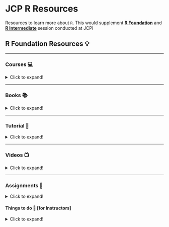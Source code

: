 # JCP R Resources
Resources to learn more about `R`. This would supplement <ins>**R Foundation**</ins> and <ins>**R Intermediate**</ins> session conducted at JCPI

## R Foundation Resources :bulb:
****
### Courses :computer:

<details>
  <summary>Click to expand!</summary>

1. **[Introduction to R by Datacamp](https://www.datacamp.com/courses/free-introduction-to-r)**: Good intro course

2. **[Data Science: R Basics](https://www.edx.org/course/r-basics-2)**: This is by Harvard and is a part of the 9 courses in [**Data Science Certificate**](https://www.edx.org/professional-certificate/harvardx-data-science). If you are interested in learning ML and Stats these are great courses. 

3. **[Dataquest R Courses]**(https://www.dataquest.io/path/data-analyst-r/): Dataquest is similar to [Datacamp](www.datacamp.com), you can learn R coding in an interactive manner. Check out their free courses
    - [**Introduction to Programming in R**](https://www.dataquest.io/course/intro-to-r/)
    - [**Intermediate R Programming**](https://www.dataquest.io/course/intermediate-r-programming/)
    - [**Data Visualization in R**](https://www.dataquest.io/course/r-data-viz/)

4. [**Jumpstart with R**](https://university.business-science.io/p/jumpstart-with-r): Get started on your data science journey with this free course. ***Complete a real-world Sales Analysis in R***. 

5. [**Swirl: Learn R interactively within R Studio**](https://swirlstats.com/students.html): The swirl R package makes it fun and easy to learn R programming and data science. If you are new to R, have no fear.

6. **[R Bootcamp](https://www.datacamp.com/courses/rbootcamp)**: This is a short course covering the basics of [`ggplot`](https://ggplot2.tidyverse.org/), [`dplyr`](https://dplyr.tidyverse.org/), [`tidyr`](https://tidyr.tidyverse.org/) and `broom`.

</details>

****
### Books :books:

<details>
  <summary>Click to expand!</summary>
    
1. [**R For Data Science**](https://r4ds.had.co.nz/): This book is a great introduction to `R` and covers the components of the [`Data Science pipeline`](https://r4ds.had.co.nz/introduction.html) which we discussed in the session. 

2. **[Hands-On Programming with R](https://rstudio-education.github.io/hopr/)**: This covers the programmatic aspects of the `R` language and would help you to be really clear with the basics. 

3. [**Cookbook for R**](http://www.cookbook-r.com/): The goal of the cookbook is to provide solutions to common tasks and problems in analyzing data. Most of the code in these pages can be copied and pasted into the R command window if you want to see them in action.

</details>

****
### Tutorial :ledger:
<details>
  <summary>Click to expand!</summary>
    
1. [**R for Reproducible Scientific Analysis**](http://swcarpentry.github.io/r-novice-gapminder/) : An introduction to R for non-programmers using gapminder data

</details>

***
    
### Videos :tv:

<details>
  <summary>Click to expand!</summary>
    
1. [**What is R?**](https://www.youtube.com/watch?v=XcBLEVknqvY) : A very good introductory video on R. 

2. [**Why Use R? - R Tidyverse Reporting and Analytics for Excel Users**](https://www.youtube.com/watch?v=jn_3N_o2d6Q)

</details>

****
### Assignments :pencil:

<details>
  <summary>Click to expand!</summary>

1. **The Analytics Edge** Course either on [OCW](https://ocw.mit.edu/courses/sloan-school-of-management/15-071-the-analytics-edge-spring-2017/index.htm) or [edx](https://edx.org/course/the-analytics-edge). Please check the assignments tab. They have provided the data for each assignment. You can readily check your answers on their website. 

</details>

#### Things to do :pencil: [for Instructors]
<details>
  <summary>Click to expand!</summary>

- [x] Add Resources to the Readme  
- [ ] Revamp the Case Study for R Foundations
- [ ] Create the syllabus for Intermediate R
- [ ] Create a case study for R Intermediate Session
- [x] Create a Github Page website for the users
- [ ] Create an interactive test for entry to 'Intermediate R Session'
    - [Website demo](https://laurencebradford.github.io/wp-quiz/)
    - [Website Github](https://github.com/laurencebradford/wp-quiz)

</details>
